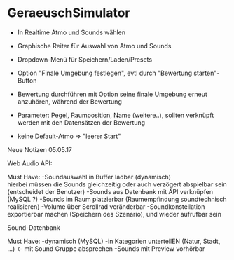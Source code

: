 # GeraeuschSimulator

- In Realtime Atmo und Sounds wählen

- Graphische Reiter für Auswahl von Atmo und Sounds

- Dropdown-Menü für Speichern/Laden/Presets

- Option "Finale Umgebung festlegen", evtl durch "Bewertung starten"-Button

- Bewertung durchführen mit Option seine finale Umgebung erneut anzuhören,
	während der Bewertung

- Parameter: Pegel, Raumposition, Name (weitere..), sollten verknüpft werden
	mit den Datensätzen der Bewertung

- keine Default-Atmo => "leerer Start" 


Neue Notizen 05.05.17

Web Audio API:

Must Have:
-Soundauswahl in Buffer ladbar (dynamisch)  
	hierbei müssen die Sounds gleichzeitig oder auch verzögert abspielbar sein (entscheidet der Benutzer)
-Sounds aus Datenbank mit API verknüpfen (MySQL ?)
-Sounds im Raum platzierbar (Raumempfindung soundtechnisch realisieren)
-Volume über Scrollrad veränderbar 
-Soundkonstellation exportierbar machen (Speichern des Szenario), und wieder aufrufbar sein


Sound-Datenbank

Must Have:
-dynamisch (MySQL)
-in Kategorien unterteilEN (Natur, Stadt, ...) <- mit Sound Gruppe absprechen
-Sounds mit Preview vorhörbar
